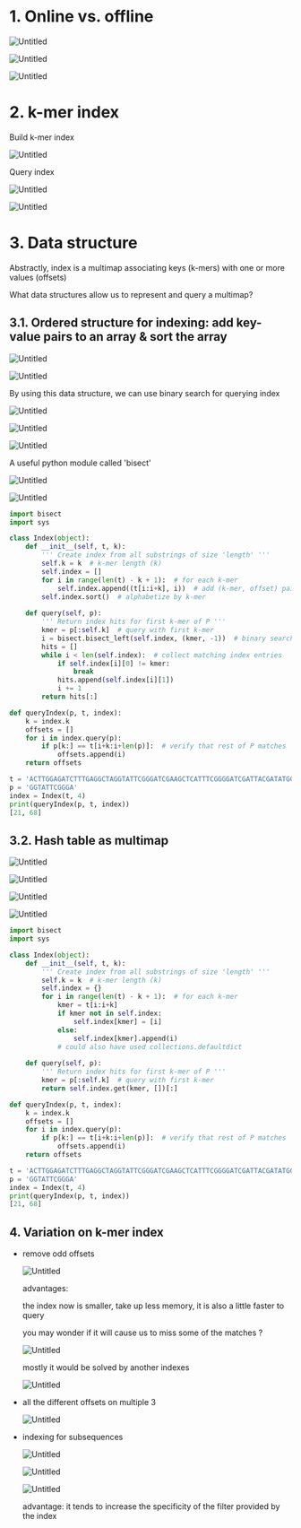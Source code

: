 # 1. Online vs. offline

![Untitled](pictures/part1_exactmatching_2_01.png)

![Untitled](pictures/part1_exactmatching_2_02.png)

![Untitled](pictures/part1_exactmatching_2_03.png)

# 2. k-mer index

Build k-mer index

![Untitled](pictures/part1_exactmatching_2_04.png)

Query index

![Untitled](pictures/part1_exactmatching_2_05.png)

![Untitled](pictures/part1_exactmatching_2_06.png)

# 3. Data structure

Abstractly, index is a multimap associating keys (k-mers) with one or more values (offsets)

What data structures allow us to represent and query a multimap?

## 3.1. Ordered structure for indexing: add key-value pairs to an array & sort the array

![Untitled](pictures/part1_exactmatching_2_07.png)

![Untitled](pictures/part1_exactmatching_2_08.png)

By using this data structure, we can use binary search for querying index

![Untitled](pictures/part1_exactmatching_2_09.png)

![Untitled](pictures/part1_exactmatching_2_10.png)

![Untitled](pictures/part1_exactmatching_2_11.png)

A useful python module called 'bisect'

![Untitled](pictures/part1_exactmatching_2_12.png)

![Untitled](pictures/part1_exactmatching_2_13.png)

```python
import bisect
import sys

class Index(object):
    def __init__(self, t, k):
        ''' Create index from all substrings of size 'length' '''
        self.k = k  # k-mer length (k)
        self.index = []
        for i in range(len(t) - k + 1):  # for each k-mer
            self.index.append((t[i:i+k], i))  # add (k-mer, offset) pair
        self.index.sort()  # alphabetize by k-mer
    
    def query(self, p):
        ''' Return index hits for first k-mer of P '''
        kmer = p[:self.k]  # query with first k-mer
        i = bisect.bisect_left(self.index, (kmer, -1))  # binary search
        hits = []
        while i < len(self.index):  # collect matching index entries
            if self.index[i][0] != kmer:
                break
            hits.append(self.index[i][1])
            i += 1
        return hits[:]

def queryIndex(p, t, index):
    k = index.k
    offsets = []
    for i in index.query(p):
        if p[k:] == t[i+k:i+len(p)]:  # verify that rest of P matches
            offsets.append(i)
    return offsets

t = 'ACTTGGAGATCTTTGAGGCTAGGTATTCGGGATCGAAGCTCATTTCGGGGATCGATTACGATATGGTGGGTATTCGGGA'
p = 'GGTATTCGGGA'
index = Index(t, 4)
print(queryIndex(p, t, index))
[21, 68]
```
 
## 3.2. Hash table as multimap

![Untitled](pictures/part1_exactmatching_2_14.png)

![Untitled](pictures/part1_exactmatching_2_15.png)

![Untitled](pictures/part1_exactmatching_2_16.png)

![Untitled](pictures/part1_exactmatching_2_17.png)

```python
import bisect
import sys

class Index(object):
    def __init__(self, t, k):
        ''' Create index from all substrings of size 'length' '''
        self.k = k  # k-mer length (k)
        self.index = {}
        for i in range(len(t) - k + 1):  # for each k-mer
            kmer = t[i:i+k]
            if kmer not in self.index:
                self.index[kmer] = [i]
            else:
                self.index[kmer].append(i)
            # could also have used collections.defaultdict
    
    def query(self, p):
        ''' Return index hits for first k-mer of P '''
        kmer = p[:self.k]  # query with first k-mer
        return self.index.get(kmer, [])[:]

def queryIndex(p, t, index):
    k = index.k
    offsets = []
    for i in index.query(p):
        if p[k:] == t[i+k:i+len(p)]:  # verify that rest of P matches
            offsets.append(i)
    return offsets

t = 'ACTTGGAGATCTTTGAGGCTAGGTATTCGGGATCGAAGCTCATTTCGGGGATCGATTACGATATGGTGGGTATTCGGGA'
p = 'GGTATTCGGGA'
index = Index(t, 4)
print(queryIndex(p, t, index))
[21, 68]
```

## 4. Variation on k-mer index

- remove odd offsets

    ![Untitled](pictures/part1_exactmatching_2_18.png)
    
    advantages:
    
    the index now is smaller, take up less memory, it is also a little faster to query
    
    you may wonder if it will cause us to miss some of the matches ?
    
    ![Untitled](pictures/part1_exactmatching_2_19.png)
    
    mostly it would be solved by another indexes
    
    ![Untitled](pictures/part1_exactmatching_2_20.png)

- all the different offsets on multiple 3

    ![Untitled](pictures/part1_exactmatching_2_21.png)

- indexing for subsequences

    ![Untitled](pictures/part1_exactmatching_2_22.png)
    
    ![Untitled](pictures/part1_exactmatching_2_23.png)
    
    ![Untitled](pictures/part1_exactmatching_2_24.png)
    
    advantage: it tends to increase the specificity of the filter provided by the index
